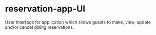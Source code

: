 # reservation-app-UI

User Interface for application which allows guests to make, view, update and/or
cancel dining reservations.
